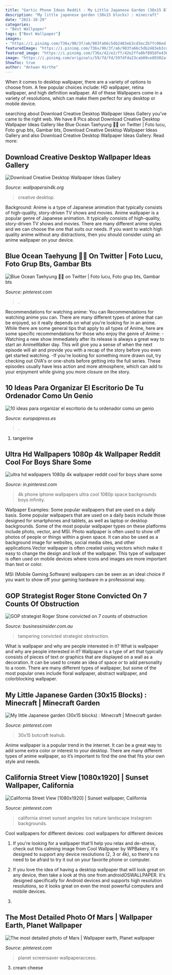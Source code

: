```yaml
---
title: "Gartic Phone Ideas Reddit - My Little Japanese Garden (30x15 Blocks) : Minecraft"
description: "My little japanese garden (30x15 blocks) : minecraft"
date: "2021-10-29"
categories:
- "Best Wallpaper"
tags: ["Best Wallpaper"]
images:
- "https://i.pinimg.com/736x/90/3f/a6/903fa66c5db2483eb3cd3ec2b7fc06ed.jpg"
featuredImage: "https://i.pinimg.com/736x/90/3f/a6/903fa66c5db2483eb3cd3ec2b7fc06ed.jpg"
featured_image: "https://i.pinimg.com/736x/42/e2/ff/42e2ffa0bf895dfe4368b9af0ca17041.jpg"
image: "https://i.pinimg.com/originals/59/7d/fd/597dfda23cab09ce89302af1e35d964c.jpg"
ShowToc: true
author: "Antwan Hirthe"
---
```



When it comes to desktop wallpaper, there are a variety of options to choose from. A few popular choices include: HD wallpaper, retina wallpaper, and high definition wallpaper. All of these Wallpapers come in a variety of resolutions, which can make them perfect for any desktop or mobile device. 

	

		
searching about Download Creative Desktop Wallpaper Ideas Gallery you've came to the right web. We have 8 Pics about Download Creative Desktop Wallpaper Ideas Gallery like Blue Ocean Taehyung 🐳💙 on Twitter | Foto lucu, Foto grup bts, Gambar bts, Download Creative Desktop Wallpaper Ideas Gallery and also Download Creative Desktop Wallpaper Ideas Gallery. Read more:
		
    
## Download Creative Desktop Wallpaper Ideas Gallery

<img loading=lazy src="https://www.wallpapersin4k.org/wp-content/uploads/2017/04/Creative-Desktop-Wallpaper-Ideas-2.jpg" onerror="this.onerror=null;this.src='https://tse4.mm.bing.net/th?id=OIP.tnZ0PFNehEgyWOZo3sol6AHaEl&amp;pid=15.1';" alt="Download Creative Desktop Wallpaper Ideas Gallery">

_Source: wallpapersin4k.org_

>creative desktop. 

	

Background: Anime is a type of Japanese animation that typically consists of high-quality, story-driven TV shows and movies.
Anime wallpaper is a popular genre of Japanese animation. It typically consists of high-quality, story-driven TV shows and movies. There are many different anime styles and we can choose the one that suits our needs. If you want to watch high quality anime without any distractions, then you should consider using an anime wallpaper on your device.

    
## Blue Ocean Taehyung 🐳💙 On Twitter | Foto Lucu, Foto Grup Bts, Gambar Bts

<img loading=lazy src="https://i.pinimg.com/736x/a3/96/32/a39632d9181ddd13691b845a1a28f8f2.jpg" onerror="this.onerror=null;this.src='https://tse3.mm.bing.net/th?id=OIP.tXB8Jcvd6vzSQ2yYL8u1jAHaNK&amp;pid=15.1';" alt="Blue Ocean Taehyung 🐳💙 on Twitter | Foto lucu, Foto grup bts, Gambar bts">

_Source: pinterest.com_

>. 

	

Recommendations for watching anime: You can
Recommendations for watching anime you can. There are many different types of anime that can be enjoyed, so it really depends on what you're looking for in an anime. While there are some general tips that apply to all types of Anime, here are some specific recommendations for those who enjoy the genre of Anime: 
-Watching a new show immediately after its release is always a great way to start an AnimeWalker day. This will give you a sense of when the next episode will air and provide you with a recap of the story before you even get started watching. 
-If you're looking for something more drawn out, try checking out OVA's or one-shots before getting into the full series. These episodes usually have less action and more atmosphere, which can add to your enjoyment while giving you more closure on the story.

    
## 10 Ideas Para Organizar El Escritorio De Tu Ordenador Como Un Genio

<img loading=lazy src="https://img.europapress.es/fotoweb/fotonoticia_20180314150859-18032451339_1024.jpg" onerror="this.onerror=null;this.src='https://tse4.mm.bing.net/th?id=OIP.xon6Wy1WwVAS2--oLvIbwQHaFj&amp;pid=15.1';" alt="10 ideas para organizar el escritorio de tu ordenador como un genio">

_Source: europapress.es_

>. 

	

1. tangerine 

    
## Ultra Hd Wallpapers 1080p 4k Wallpaper Reddit Cool For Boys Share Some

<img loading=lazy src="https://i.pinimg.com/736x/46/b8/2a/46b82a6a78ad7ee879271bf86c0b0f41.jpg" onerror="this.onerror=null;this.src='https://tse4.mm.bing.net/th?id=OIP.7VANlPvLkkLZPAHlFimU2QHaNK&amp;pid=15.1';" alt="ultra hd wallpapers 1080p 4k wallpaper reddit cool for boys share some">

_Source: in.pinterest.com_

>4k phone iphone wallpapers ultra cool 1080p space backgrounds boys infinity. 

	

Wallpaper Examples: Some popular wallpapers that are used on a daily basis.
Some popular wallpapers that are used on a daily basis include those designed for smartphones and tablets, as well as laptop or desktop backgrounds. Some of the most popular wallpaper types on these platforms include photo, vector, and MSI. 
Photo wallpaper is often used to show off photos of people or things within a given space. It can also be used as a background image for websites, social media sites, and other applications.Vector wallpaper is often created using vectors which make it easy to change the design and look of the wallpaper. This type of wallpaper is often used on mobile devices where icons and images are more important than text or color. 

MSI (Mobile Gaming Software) wallpapers can be seen as an ideal choice if you want to show off your gaming hardware in a professional way.

    
## GOP Strategist Roger Stone Convicted On 7 Counts Of Obstruction

<img loading=lazy src="https://static.businessinsider.com/image/5dcee1217eece5135f7714f4.jpg" onerror="this.onerror=null;this.src='https://tse3.mm.bing.net/th?id=OIP.upp08UNEzBJsJR7tVe0oowHaDt&amp;pid=15.1';" alt="GOP strategist Roger Stone convicted on 7 counts of obstruction">

_Source: businessinsider.com.au_

>tampering convicted strategist obstruction. 

	

What is wallpaper and why are people interested in it?
What is wallpaper and why are people interested in it?
Wallpaper is a type of art that typically consists of pieces of text or graphics that are displayed on a wall as a decoration. It can be used to create an idea of space or to add personality to a room. There are many different types of wallpaper, but some of the most popular ones include floral wallpaper, abstract wallpaper, and colorblocking wallpaper.

    
## My Little Japanese Garden (30x15 Blocks) : Minecraft | Minecraft Garden

<img loading=lazy src="https://i.pinimg.com/736x/90/3f/a6/903fa66c5db2483eb3cd3ec2b7fc06ed.jpg" onerror="this.onerror=null;this.src='https://tse3.mm.bing.net/th?id=OIP.Gyimw46RPiuHptYlIKnWwQHaEo&amp;pid=15.1';" alt="My little Japanese garden (30x15 blocks) : Minecraft | Minecraft garden">

_Source: pinterest.com_

>30x15 botcraft teahub. 

	

Anime wallpaper is a popular trend in the internet. It can be a great way to add some extra color or interest to your desktop. There are many different types of anime wallpaper, so it’s important to find the one that fits your own style and needs.

    
## California Street View [1080x1920] | Sunset Wallpaper, California

<img loading=lazy src="https://i.pinimg.com/originals/59/7d/fd/597dfda23cab09ce89302af1e35d964c.jpg" onerror="this.onerror=null;this.src='https://tse2.mm.bing.net/th?id=OIP.W7qeRwhgdeF5ixsY9S6H7gHaNK&amp;pid=15.1';" alt="California Street View [1080x1920] | Sunset wallpaper, California">

_Source: pinterest.com_

>california street sunset angeles los nature landscape instagram backgrounds. 

	

Cool wallpapers for different devices:
cool wallpapers for different devices 

1. If you're looking for a wallpaper that'll help you relax and de-stress, check out this calming image from Cool Wallpaper by WPBakery. It's designed to support any device resolutions (2, 3 or 4k), so there's no need to be afraid to try it out on your favorite phone or computer.

2. If you love the idea of having a desktop wallpaper that will look great on any device, then take a look at this one from androidOSWALLPAPER. It's designed specifically for Android devices and supports high resolution resolutions, so it looks great on even the most powerful computers and mobile devices.

3.

    
## The Most Detailed Photo Of Mars | Wallpaper Earth, Planet Wallpaper

<img loading=lazy src="https://i.pinimg.com/736x/42/e2/ff/42e2ffa0bf895dfe4368b9af0ca17041.jpg" onerror="this.onerror=null;this.src='https://tse1.mm.bing.net/th?id=OIP.QET-k6GaVCa7yoRBvPxV7gHaQD&amp;pid=15.1';" alt="The most detailed photo of Mars | Wallpaper earth, Planet wallpaper">

_Source: pinterest.com_

>planet screensaver wallpaperaccess. 

	

3. cream cheese 

